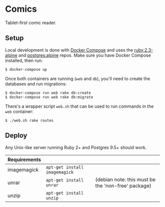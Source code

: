 # Comics

Tablet-first comic reader.

## Setup

Local development is done with [Docker Compose](https://docs.docker.com/compose/) and uses the [ruby:2.3-alpine](https://hub.docker.com/r/library/ruby/tags/2.3-alpine/) and [postgres:alpine](https://hub.docker.com/r/library/postgres/tags/alpine/) repos.
Make sure you have Docker Compose installed, then run:

```
$ docker-compose up
```

Once both containers are running (`web` and `db`), you'll need to create the databases and run migrations:

```
$ docker-compose run web rake db:create
$ docker-compose run web rake db:migrate
```

There's a wrapper script `web.sh` that can be used to run commands in the `web` container:

```
$ ./web.sh rake routes
```

## Deploy

Any Unix-like server running Ruby 2+ and Postgres 9.5+ should work.

| Requirements | | |
| ------------ |-|-|
| imagemagick | `apt-get install imagemagick` | |
| unrar | `apt-get install unrar` | (debian note: this must be the 'non-free' package) |
| unzip | `apt-get install unzip` | |
